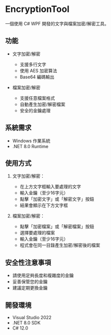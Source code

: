# EncryptionTool

一個使用 C# WPF 開發的文字與檔案加密/解密工具。

## 功能

- 文字加密/解密
  - 支援多行文字
  - 使用 AES 加密算法
  - Base64 編碼輸出
  
- 檔案加密/解密
  - 支援任意檔案格式
  - 自動產生加密/解密檔案
  - 安全的金鑰處理

## 系統需求

- Windows 作業系統
- .NET 8.0 Runtime

## 使用方式

1. 文字加密/解密：
   - 在上方文字框輸入要處理的文字
   - 輸入金鑰（至少16字元）
   - 點擊「加密文字」或「解密文字」按鈕
   - 結果會顯示在下方文字框

2. 檔案加密/解密：
   - 點擊「加密檔案」或「解密檔案」按鈕
   - 選擇要處理的檔案
   - 輸入金鑰（至少16字元）
   - 程式會在同一目錄產生加密/解密後的檔案

## 安全性注意事項

- 請使用足夠長度和複雜度的金鑰
- 妥善保管您的金鑰
- 建議定期更換金鑰

## 開發環境

- Visual Studio 2022
- .NET 8.0 SDK
- C# 12.0
